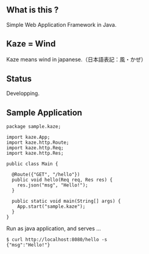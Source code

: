 ## What is this ?
Simple Web Application Framework in Java.


## Kaze = Wind
Kaze means wind in japanese.（日本語表記：風・かぜ）


## Status
Developping. 


## Sample Application

```
package sample.kaze;

import kaze.App;
import kaze.http.Route;
import kaze.http.Req;
import kaze.http.Res;

public class Main {
  
  @Route({"GET", "/hello"})
  public void hello(Req req, Res res) {
    res.json("msg", "Hello!");
  }
  
  public static void main(String[] args) {
    App.start("sample.kaze");
  }
}
```

Run as java application, and serves ...

```
$ curl http://localhost:8080/hello -s
{"msg":"Hello!"}
```

